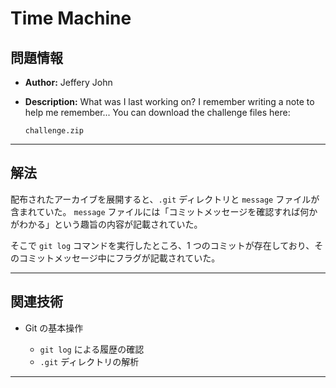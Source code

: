 # Time Machine

## 問題情報

- **Author:** Jeffery John
- **Description:**
  What was I last working on? I remember writing a note to help me remember...
  You can download the challenge files here:

  ```plaintext
  challenge.zip
  ```

---

## 解法

配布されたアーカイブを展開すると、`.git` ディレクトリと `message` ファイルが含まれていた。
`message` ファイルには「コミットメッセージを確認すれば何かがわかる」という趣旨の内容が記載されていた。

そこで `git log` コマンドを実行したところ、1 つのコミットが存在しており、そのコミットメッセージ中にフラグが記載されていた。

---

## 関連技術

- Git の基本操作

  - `git log` による履歴の確認
  - `.git` ディレクトリの解析

---
